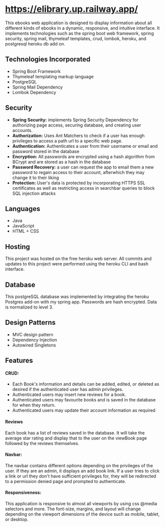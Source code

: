 # https://elibrary.up.railway.app/

This ebooks web application is designed to display information about all different kinds of ebooks in a dynamic, responsive, and intuitive interface. It implements technologies such as the spring boot web framework, spring security, spring mail, thymeleaf templates, crud, lombok, heroku, and postgresql heroku db add on.

## Technologies Incorporated
<ul>
  <li>Spring Boot Framework</li>
  <li>Thymeleaf templating markup language</li>
  <li>PostgreSQL</li>
  <li>Spring Mail Dependency</li>
  <li>Lombok Dependency</li>
</ul>

## Security
<ul>
  <li><b>Spring Security:</b> implements Spring Security Dependency for authorizing page access, securing database, and creating user accounts. </li>
  <li><b>Authorization:</b> Uses Ant Matchers to check if a user has enough privileges to access a path url to a specific web page.</li>
  <li><b>Authentication:</b> Authenticates a user from their username or email and password stored in the database</li>
  <li><b>Encryption:</b> All passwords are encrypted using a hash algorithm from BCrypt and are stored as a hash in the database</li>
  <li><b>Password Recovery:</b> a user can request the app to email them a new password to regain access to their account, afterwhich they may change it to their liking</li>
  <li><b>Protection: </b>User's data is protected by incorporating HTTPS SSL certificates as well as restricting access in searchbar queries to block SQL injection attacks </li>
</ul>

## Languages
<ul>
  <li>Java</li>
  <li>JavaScript</li>
  <li>HTML + CSS</li>
</ul>

## Hosting
This project was hosted on the free heroku web server. All commits and updates to this project were performed using the heroku CLI and bash interface.

## Database
This postgreSQL database was implemented by integrating the heroku Postgres add-on with my spring app. Passwords are hash encrypted. Data is normalized to level 3. 

## Design Patterns
<ul>
  <li>MVC design pattern</li>
  <li>Dependency Injection</li>
  <li>Autowired Singletons</li>
</ul>

## Features

#### CRUD: ####
<ul>
  <li>Each Book's information and details can be added, edited, or deleted as desired if the authenticated user has admin privileges. </li>
  <li>Authenticated users may insert new reviews for a book.</li>
  <li>Authenticated users may favourite books and is saved in the database for when they return.</li>
  <li>Authenticated users may update their account information as required </li>
</ul>

#### Reviews ####

 Each book has a list of reviews saved in the database. It will take the average star rating and display that to the user on the viewBook page followed by the reviews themselves.
  
#### Navbar: ####
 
 The navbar contains different options depending on the privileges of the user. If they are an admin, it displays an add book link. If a user tries to click a link or url they don't have sufficient privileges for, they will be redirected to a permission denied page and prompted to authenticate.
 
#### Responsiveness: ####

  This application is responsive to almost all viewports by using css @media selectors and more. The font-size, margins, and layout will change depending on the viewport dimensions of the device such as mobile, tablet, or desktop. 
  

